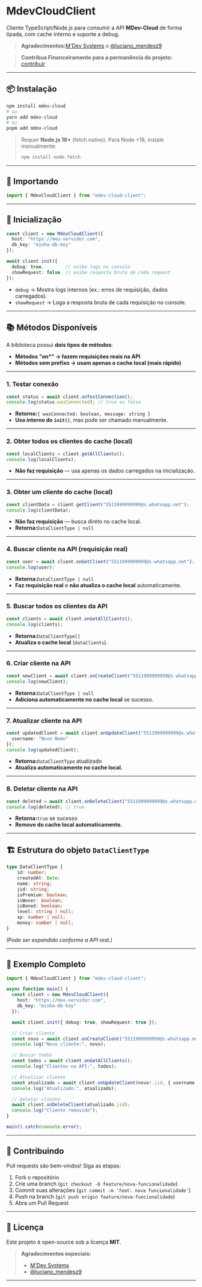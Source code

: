 # MdevCloudClient

Cliente TypeScript/Node.js para consumir a API **MDev-Cloud** de forma tipada, com cache interno e suporte a debug.

> **Agradecimentos:**[M'Dev Systems](https://github.com/Kamado8421) e [@luciano\_mendesz9](https://instagram.com/luciano_mendesz9)

> **Contribua Financeiramente para a permanência do projeto:** [contribuir](https://wa.me//559885742985?text=Gostaria+de+contribuir+financeiramente+com+o+projeto+MDev-Cloud)

---

## 📦 Instalação

```bash
npm install mdev-cloud
# ou
yarn add mdev-cloud
# ou
pnpm add mdev-cloud
```

> Requer **Node.js 18+** (fetch nativo).
> Para Node <18, instale manualmente:
>
> ```bash
> npm install node-fetch
> ```

---

## 🚀 Importando

```ts
import { MdevCloudClient } from "mdev-cloud-client";
```

---

## 🔧 Inicialização

```ts
const client = new MdevCloudClient({
  host: "https://meu-servidor.com",
  db_key: "minha-db-key"
});

await client.init({
  debug: true,        // exibe logs no console
  showRequest: false  // exibe resposta bruta de cada request
});
```

* `debug` → Mostra logs internos (ex.: erros de requisição, dados carregados).
* `showRequest` → Loga a resposta bruta de cada requisição no console.

---

## 📚 Métodos Disponíveis

A biblioteca possui **dois tipos de métodos**:

* **Métodos "on\*" → fazem requisições reais na API**
* **Métodos sem prefixo → usam apenas o cache local (mais rápido)**

---

### **1. Testar conexão**

```ts
const status = await client.onTestConnection();
console.log(status.wasConnected); // true ou false
```

* **Retorno:**`{ wasConnected: boolean, message: string }`
* **Uso interno do `init()`**, mas pode ser chamado manualmente.

---

### **2. Obter todos os clientes do cache (local)**

```ts
const localClients = client.getAllClients();
console.log(localClients);
```

* **Não faz requisição** — usa apenas os dados carregados na inicialização.

---

### **3. Obter um cliente do cache (local)**

```ts
const clientData = client.getClient("5511999999999@s.whatsapp.net");
console.log(clientData);
```

* **Não faz requisição** — busca direto no cache local.
* **Retorna:**`DataClientType | null`

---

### **4. Buscar cliente na API (requisição real)**

```ts
const user = await client.onGetClient("5511999999999@s.whatsapp.net");
console.log(user);
```

* **Retorna:**`DataClientType | null`
* **Faz requisição real** e **não atualiza o cache local** automaticamente.

---

### **5. Buscar todos os clientes da API**

```ts
const clients = await client.onGetAllClients();
console.log(clients);
```

* **Retorna:**`DataClientType[]`
* **Atualiza o cache local** (`dataClients`).

---

### **6. Criar cliente na API**

```ts
const newClient = await client.onCreateClient("5511999999999@s.whatsapp.net", "Luciano");
console.log(newClient);
```

* **Retorna:**`DataClientType | null`
* **Adiciona automaticamente no cache local** se sucesso.

---

### **7. Atualizar cliente na API**

```ts
const updatedClient = await client.onUpdateClient("5511999999999@s.whatsapp.net", {
  username: "Novo Nome"
});
console.log(updatedClient);
```

* **Retorna:**`DataClientType` atualizado
* **Atualiza automaticamente no cache local.**

---

### **8. Deletar cliente na API**

```ts
const deleted = await client.onDeleteClient("5511999999999@s.whatsapp.net");
console.log(deleted); // true
```

* **Retorna:**`true` se sucesso
* **Remove do cache local automaticamente.**

---

## 🏗 Estrutura do objeto `DataClientType`

```ts
type DataClientType {
    id: number;
    createdAt: Date;
    name: string;
    jid: string;
    isPremium: boolean;
    isWoner: boolean;
    isBaned: boolean;
    level: string | null;
    xp: number | null;
    money: number | null;
}
```

*(Pode ser expandido conforme a API real.)*

---

## 📖 Exemplo Completo

```ts
import { MdevCloudClient } from "mdev-cloud-client";

async function main() {
  const client = new MdevCloudClient({
    host: "https://meu-servidor.com",
    db_key: "minha-db-key"
  });

  await client.init({ debug: true, showRequest: true });

  // Criar cliente
  const novo = await client.onCreateClient("5511999999999@s.whatsapp.net", "Luciano");
  console.log("Novo cliente:", novo);

  // Buscar todos
  const todos = await client.onGetAllClients();
  console.log("Clientes na API:", todos);

  // Atualizar cliente
  const atualizado = await client.onUpdateClient(novo!.jid, { username: "Luciano Mendes", isPremium: true });
  console.log("Atualizado:", atualizado);

  // Deletar cliente
  await client.onDeleteClient(atualizado.jid);
  console.log("Cliente removido");
}

main().catch(console.error);
```

---

## 🤝 Contribuindo

Pull requests são bem-vindos!
Siga as etapas:

1. Fork o repositório
2. Crie uma branch (`git checkout -b feature/nova-funcionalidade`)
3. Commit suas alterações (`git commit -m 'feat: nova funcionalidade'`)
4. Push na branch (`git push origin feature/nova-funcionalidade`)
5. Abra um Pull Request

---

## 📜 Licença

Este projeto é open-source sob a licença **MIT**.

> **Agradecimentos especiais:**
>
> * [M'Dev Systems](https://github.com/MDevSystems)
> * [@luciano\_mendesz9](https://github.com/luciano-mendesz9)

---


